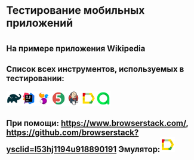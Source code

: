 <h1>Тестирование мобильных приложений<h1>
<h2> На примере приложения Wikipedia
<h2>Список всех инструментов, используемых в тестировании: <br> 
  
  ![This is an image](/design/icons/Gradle.png)![This is an image](/design/icons/Intelij_IDEA.png)![This is an image](/design/icons/Selenide.png)![This is an image](/design/icons/JUnit5.png)![This is an image](/design/icons/Jenkins.png)![This is an image](/design/icons/Allure_Report.png)![This is an image](/design/icons/AllureTestOps.png)</br><h2>
  
  При помощи: https://www.browserstack.com/,
  https://github.com/browserstack?ysclid=l53hj1194u918890191
  Эмулятор:![This is an image](/design/icons/Allure_Report.png)
  

